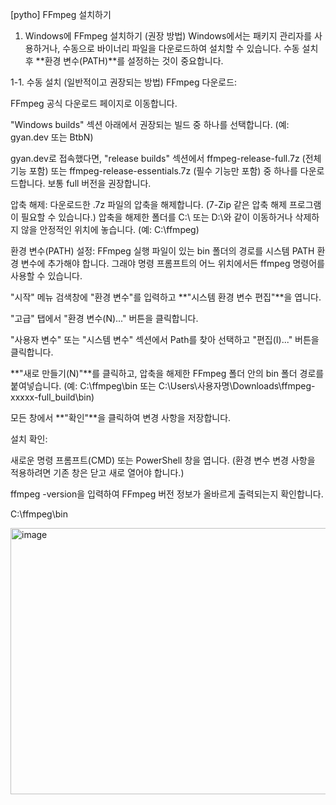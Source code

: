 

[pytho] FFmpeg 설치하기

1. Windows에 FFmpeg 설치하기 (권장 방법)
Windows에서는 패키지 관리자를 사용하거나, 수동으로 바이너리 파일을 다운로드하여 설치할 수 있습니다. 수동 설치 후 **환경 변수(PATH)**를 설정하는 것이 중요합니다.

1-1. 수동 설치 (일반적이고 권장되는 방법)
FFmpeg 다운로드:

FFmpeg 공식 다운로드 페이지로 이동합니다.

"Windows builds" 섹션 아래에서 권장되는 빌드 중 하나를 선택합니다. (예: gyan.dev 또는 BtbN)

gyan.dev로 접속했다면, "release builds" 섹션에서 ffmpeg-release-full.7z (전체 기능 포함) 또는 ffmpeg-release-essentials.7z (필수 기능만 포함) 중 하나를 다운로드합니다. 보통 full 버전을 권장합니다.

압축 해제: 다운로드한 .7z 파일의 압축을 해제합니다. (7-Zip 같은 압축 해제 프로그램이 필요할 수 있습니다.) 압축을 해제한 폴더를 C:\ 또는 D:\와 같이 이동하거나 삭제하지 않을 안정적인 위치에 놓습니다. (예: C:\ffmpeg)

환경 변수(PATH) 설정: FFmpeg 실행 파일이 있는 bin 폴더의 경로를 시스템 PATH 환경 변수에 추가해야 합니다. 그래야 명령 프롬프트의 어느 위치에서든 ffmpeg 명령어를 사용할 수 있습니다.

"시작" 메뉴 검색창에 "환경 변수"를 입력하고 **"시스템 환경 변수 편집"**을 엽니다.

"고급" 탭에서 "환경 변수(N)..." 버튼을 클릭합니다.

"사용자 변수" 또는 "시스템 변수" 섹션에서 Path를 찾아 선택하고 "편집(I)..." 버튼을 클릭합니다.

**"새로 만들기(N)"**를 클릭하고, 압축을 해제한 FFmpeg 폴더 안의 bin 폴더 경로를 붙여넣습니다.
(예: C:\ffmpeg\bin 또는 C:\Users\사용자명\Downloads\ffmpeg-xxxxx-full_build\bin)

모든 창에서 **"확인"**을 클릭하여 변경 사항을 저장합니다.

설치 확인:

새로운 명령 프롬프트(CMD) 또는 PowerShell 창을 엽니다. (환경 변수 변경 사항을 적용하려면 기존 창은 닫고 새로 열어야 합니다.)

ffmpeg -version을 입력하여 FFmpeg 버전 정보가 올바르게 출력되는지 확인합니다.



C:\ffmpeg\bin




<img width="1096" height="426" alt="image" src="https://github.com/user-attachments/assets/bda4f4cd-fed3-4b39-a37f-3584da3dad4d" />

